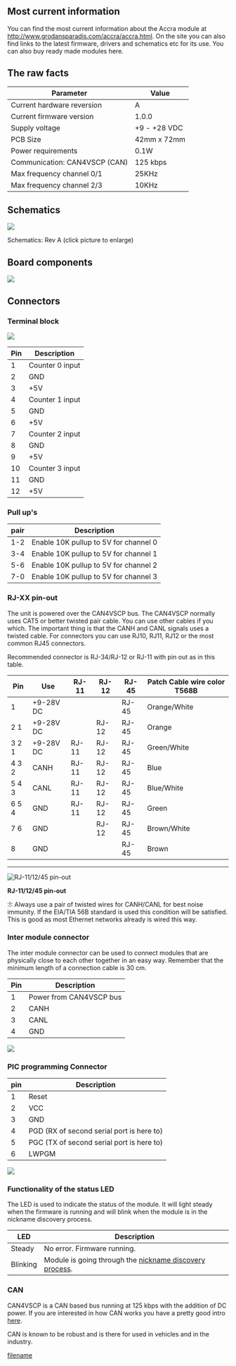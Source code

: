 
## Most current information

You can find the most current information about the Accra module at  
<http://www.grodansparadis.com/accra/accra.html>. On the site you can
also find links to the latest firmware, drivers and schematics etc for
its use. You can also buy ready made modules here.

## The raw facts

| Parameter                     | Value         |
| ----------------------------- | ------------- |
| Current hardware reversion    | A             |
| Current firmware version      | 1.0.0         |
| Supply voltage                | \+9 - +28 VDC |
| PCB Size                      | 42mm x 72mm   |
| Power requirements            | 0.1W          |
| Communication: CAN4VSCP (CAN) | 125 kbps      |
| Max frequency channel 0/1     | 25KHz         |
| Max frequency channel 2/3     | 10KHz         |

## Schematics

![](./images/accra_sch_rev_A.png)

Schematics: Rev A (click picture to enlarge)

## Board components

![](./images/accra_brd_rev_A.png)

## Connectors

### Terminal block

![](./images/accra10_pinout.png)

| Pin | Description     |
| --- | --------------- |
| 1   | Counter 0 input |
| 2   | GND             |
| 3   | \+5V            |
| 4   | Counter 1 input |
| 5   | GND             |
| 6   | \+5V            |
| 7   | Counter 2 input |
| 8   | GND             |
| 9   | \+5V            |
| 10  | Counter 3 input |
| 11  | GND             |
| 12  | \+5V            |

### Pull up's

| pair | Description                           |
| ---- | ------------------------------------- |
| 1-2  | Enable 10K pullup to 5V for channel 0 |
| 3-4  | Enable 10K pullup to 5V for channel 1 |
| 5-6  | Enable 10K pullup to 5V for channel 2 |
| 7-0  | Enable 10K pullup to 5V for channel 3 |

### RJ-XX pin-out

The unit is powered over the CAN4VSCP bus. The CAN4VSCP normally uses
CAT5 or better twisted pair cable. You can use other cables if you
which. The important thing is that the CANH and CANL signals uses a
twisted cable. For connectors you can use RJ10, RJ11, RJ12 or the most
common RJ45 connectors.

Recommended connector is RJ-34/RJ-12 or RJ-11 with pin out as in this
table.

| Pin   | Use        | RJ-11 | RJ-12 | RJ-45 | Patch Cable wire color T568B |
| ----- | ---------- | ----- | ----- | ----- | ---------------------------- |
| 1     | \+9-28V DC |       |       | RJ-45 | Orange/White                 |
| 2 1   | \+9-28V DC |       | RJ-12 | RJ-45 | Orange                       |
| 3 2 1 | \+9-28V DC | RJ-11 | RJ-12 | RJ-45 | Green/White                  |
| 4 3 2 | CANH       | RJ-11 | RJ-12 | RJ-45 | Blue                         |
| 5 4 3 | CANL       | RJ-11 | RJ-12 | RJ-45 | Blue/White                   |
| 6 5 4 | GND        | RJ-11 | RJ-12 | RJ-45 | Green                        |
| 7 6   | GND        |       | RJ-12 | RJ-45 | Brown/White                  |
| 8     | GND        |       |       | RJ-45 | Brown                        |

---

![RJ-11/12/45 pin-out](./images/rj45.jpg) 


**RJ-11/12/45 pin-out**

:\!: Always use a pair of twisted wires for CANH/CANL for best noise
immunity. If the EIA/TIA 56B standard is used this condition will be
satisfied. This is good as most Ethernet networks already is wired this
way.

### Inter module connector

The inter module connector can be used to connect modules that are
physically close to each other together in an easy way. Remember that
the minimum length of a connection cable is 30 cm.

| Pin | Description             |
| --- | ----------------------- |
| 1   | Power from CAN4VSCP bus |
| 2   | CANH                    |
| 3   | CANL                    |
| 4   | GND                     |

  

![](./images/odessa_inter_module_connector.png)

### PIC programming Connector

| pin | Description                               |
| --- | ----------------------------------------- |
| 1   | Reset                                     |
| 2   | VCC                                       |
| 3   | GND                                       |
| 4   | PGD (RX of second serial port is here to) |
| 5   | PGC (TX of second serial port is here to) |
| 6   | LWPGM                                     |

  

![](./images/odessa_programming_connector.png)

### Functionality of the status LED

The LED is used to indicate the status of the module. It will light
steady when the firmware is running and will blink when the module is in
the nickname discovery process.

| LED      | Description  |
| -------- | -------------------------------------------------------------------------------------------------------------------------------------------------------------------------------- |
| Steady   | No error. Firmware running.    |
| Blinking | Module is going through the [nickname discovery process](http://www.vscp.org/docs/vscpspec/doku.php?id=vscp_level_i_specifics#address_or_nickname_assignment_for_level_i_nodes). |

### CAN

CAN4VSCP is a CAN based bus running at 125 kbps with the addition of DC
power. If you are interested in how CAN works you have a pretty good
intro [here](http://www.eeherald.com/section/design-guide/esmod9.html).

CAN is known to be robust and is there for used in vehicles and in the
industry.

  
[filename](./bottom-copyright.md ':include')
